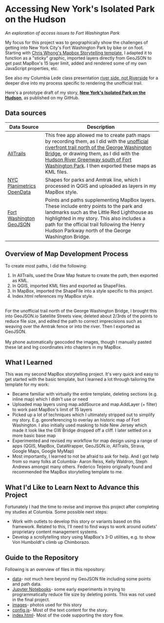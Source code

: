 # Accessing New York's Isolated Park on the Hudson
_An exploration of access issues to Fort Washington Park_

My focus for this project was to geographically show the challenges of getting into New York City's Fort Washington Park by bike or on foot. Starting with <a href="https://github.com/mapbox/storytelling" target="_blank">Chris Whong's Mapbox Storytelling template</a>, I adapted it to function as a "sticky" graphic, imported layers directly from GeoJSON to get past MapBox's 15 layer limit, added and rendered some of my own JavaScript properties, etc.

See also my Columbia Lede class presentation [river side, not Riverside](https://docs.google.com/presentation/d/1ZwO5fan_ltLzFTe16mZ3CVEGW-FTXvENLcBm89uCm5U/edit#slide=id.g260a9537d66_0_40) for a deeper dive into my process specific to rendering the unofficial trail.

Here's a prototype draft of my story, <strong>[New York's Isolated Park on the Hudson](https://reliablerascal.github.io/fort-washington/)</strong>, as published on my GitHub.

## Data sources
|Data Source|Description|
|---|---|
|[AllTrails](https://alltrails.com)|This free app allowed me to create path maps by recording them, as I did with the [unofficial riverfront trail north of the George Washington Bridge](https://www.alltrails.com/explore/map/riverfront-180-to-189-8722c8f), or drawing them, as I did with the [Hudson River Greenway south of Fort Washington Park](https://www.alltrails.com/explore/map/map-september-28-2023-9f31942). I then exported these maps as KML files.|
|[NYC Planimetrics OpenData](https://data.cityofnewyork.us/Transportation/NYC-Planimetrics/wt4d-p43d)| Shapes for parks and Amtrak line, which I processed in QGIS and uploaded as layers in my MapBox style.|
|[Fort Washington GeoJSON](https://github.com/reliablerascal/fort-washington/blob/main/data/fort_wash_points.geojson)|Points and paths supplementing MapBox layers. These include entry points to the park and landmarks such as the Little Red Lighthouse as highlighted in my story. This also includes a path for the official trail following the Henry Hudson Parkway north of the George Washington Bridge.|

## Overview of Map Development Process
To create most paths, I did the following:
<ol>
<li>In AllTrails, used the Draw Map feature to create the path, then exported as KML.
<li>In QGIS, imported KML files and exported as ShapeFiles.
<li>In MapBox, imported the ShapeFile into a style specific to this project.
<li>Index.html references my MapBox style.
</ol>
<br>
For the unofficial trail north of the George Washington Bridge, I brought this into GeoJSON.io Satellite Streets view, deleted about 2/3rds of the points to reduce file size, and edited the path to correct imprecisions such as weaving over the Amtrak fence or into the river. Then I exported as GeoJSON.
<br><br>
My phone automatically geocoded the images, though I manually pasted these lat and lng coordinates into chapters in my MapBox.

## What I Learned
This was my second MapBox storytelling project. It's very quick and easy to get started with the basic template, but I learned a lot through tailoring the template for my work:
<ul>
<li>Became familiar with virtually the entire template, deleting sections (e.g. inline map) which I didn't use or need
<li>Uploaded map layers using map.addSource and map.AddLayer (+ filter) to work past MapBox's limit of 15 layers
<li>Picked up a lot of techniques which I ultimately stripped out to simplify my story. E.g. georeferencing to overlay an historic map of Fort Washington. I also initially used masking to hide New Jersey which made it look like the GW Bridge dropped off a cliff. I later settled on a more basic base map
<li>Experimented and revised my workflow for map design using a range of apps (QGIS, MapBox, DataWrapper, GeoJSON.io, AllTrails, Strava, Google Maps, Google MyMap)
<li>Most importantly, I learned to not be afraid to ask for help. And I got help from so many folks at Columbia- Aaron Reiss, Kelly Waldron, Steph Andrews amongst many others. Federico Teijeiro originally found and recommended the MapBox storytelling template to me.
</ul>

## What I'd Like to Learn Next to Advance this Project
Fortunately I had the time to revise and improve this project after completing my studies at Columbia. Some possible next steps:
<ul><li>Work with outlets to develop this story or variants based on this framework. Related to this, I'll need to find ways to work around outlets' proprietary content management systems.
<li>Develop a scrollytelling story using MapBox's 3-D utilities, e.g. to show Von Humboldt's climb up Chimborazo.
</ul>

## Guide to the Repository
Following is an overview of files in this repository:

* [data](data/)- not much here beyond my GeoJSON file including some points and path data.
* [Jupyter Notebooks](notebooks)- some early experiments in trying to programmatically reduce file size by deleting points. This was not used in the final project.
* [images](images/)- photos used for this story
* [config.js](config.js)- Most of the text content for the story. 
* [index.html](index.html)- Most of the code supporting the story flow.



